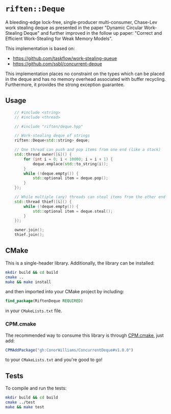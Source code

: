 # `riften::Deque` 


A bleeding-edge lock-free, single-producer multi-consumer, Chase-Lev work stealing deque as presented in the paper "Dynamic Circular Work-Stealing Deque" and further improved in the follow up paper: "Correct and Efficient Work-Stealing for Weak Memory Models". 

This implementation is based on:
- https://github.com/taskflow/work-stealing-queue
- https://github.com/ssbl/concurrent-deque

This implementation places no constraint on the types which can be placed in the deque and has no memory overhead associated with buffer recycling. Furthermore, it provides the strong exception guarantee.

## Usage

```C++
    // #include <string>
    // #include <thread>

    // #include "riften/deque.hpp"

    // Work-stealing deque of strings
    riften::Deque<std::string> deque;

    // One thread can push and pop items from one end (like a stack)
    std::thread owner([&]() {
        for (int i = 0; i < 10000; i = i + 1) {
            deque.emplace(std::to_string(i));
        }
        while (!deque.empty()) {
            std::optional item = deque.pop();
        }
    });

    // While multiple (any) threads can steal items from the other end
    std::thread thief([&]() {
        while (!deque.empty()) {
            std::optional item = deque.steal();
        }
    });

    owner.join();
    thief.join();
```

## CMake

This is a single-header library. Additionally, the library can be installed:
```zsh
mkdir build && cd build
cmake ..
make && make install
```
and then imported into your CMake project by including:
```CMake
find_package(RiftenDeque REQUIRED)
```
in your `CMakeLists.txt` file.

### CPM.cmake

The recommended way to consume this library is through [CPM.cmake](https://github.com/cpm-cmake/CPM.cmake), just add:

```CMake
CPMAddPackage("gh:ConorWilliams/ConcurrentDeque#v1.0.0")
```
to your `CMakeLists.txt` and you're good to go!

## Tests

To compile and run the tests:
```zsh
mkdir build && cd build
cmake ../test
make && make test
```

